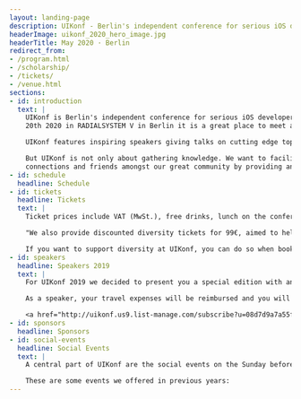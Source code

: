 ```yaml
---
layout: landing-page
description: UIKonf - Berlin's independent conference for serious iOS developers.
headerImage: uikonf_2020_hero_image.jpg
headerTitle: May 2020 · Berlin
redirect_from:
- /program.html
- /scholarship/
- /tickets/
- /venue.html
sections:
- id: introduction
  text: |
    UIKonf is Berlin's independent conference for serious iOS developers. Taking place from May 17th to
    20th 2020 in RADIALSYSTEM V in Berlin it is a great place to meet and connect with experienced developers from all over Europe.

    UIKonf features inspiring speakers giving talks on cutting edge topics in iOS development, mobile design and business.

    But UIKonf is not only about gathering knowledge. We want to facilitate new
    connections and friends amongst our great community by providing an inclusive setting where all participants feel safe and welcome. In order to achieve that, we expect all to abide by our <a href="coc">Code of Conduct</a>
- id: schedule
  headline: Schedule
- id: tickets
  headline: Tickets
  text: |
    Ticket prices include VAT (MwSt.), free drinks, lunch on the conference days and the UIKonf party. See <a href="refunds">our refunds policy</a> if you are not sure about your plans in May.

    "We also provide discounted diversity tickets for 99€, aimed to help underrepresented groups in tech. This includes but isn’t limited to: women, people of colour, LGBTQIA+ people, disabled people and generally people who are unable to attend without financial assistance. If you think you are eligible for a diversity ticket, simply <a href="https://goo.gl/forms/E02529wutoMOyB2S2" target="_blank">fill out the application form</a>."

    If you want to support diversity at UIKonf, you can do so when booking your ticket. Simply select the additional "Scholarship Sponsor" package which provides one ticket for our diversity ticket applicants.
- id: speakers
  headline: Speakers 2019
  text: |
    For UIKonf 2019 we decided to present you a special edition with an amazing all female speaker line up. We therefore decided to pause the CfP for this year and invite all speakers personally. However, if you would like to speak or suggest someone, please <a href="mailto:engin@uikonf.com" target="_blank">reach out to Engin</a>.

    As a speaker, your travel expenses will be reimbursed and you will be our guests at our selected Hotel in Berlin. Of course, we will also reimburse you for your ticket if you already have purchased one.

    <a href="http://uikonf.us9.list-manage.com/subscribe?u=08d7d9a7a55f501920eb76453&id=d3f17105cf" target="_blank">Sign up for our newsletter to hear about our invited speakers first.</a>
- id: sponsors
  headline: Sponsors
- id: social-events
  headline: Social Events
  text: |
    A central part of UIKonf are the social events on the Sunday before the conference. Not only do you get to enjoy Berlin for a day but they also give you a first opportunity to get to know other participants of the conference in a fun atmosphere.

    These are some events we offered in previous years:
---
```

